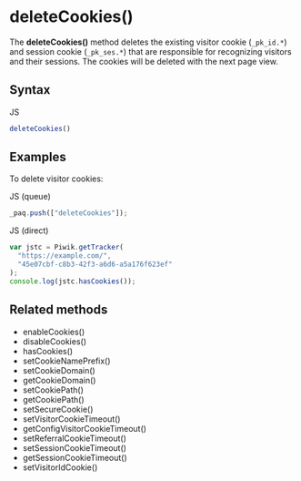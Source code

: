 # deleteCookies()

The **deleteCookies()** method deletes the existing visitor cookie
(`_pk_id.*`) and session cookie (`_pk_ses.*`) that are responsible for
recognizing visitors and their sessions. The cookies will be deleted
with the next page view.

## Syntax

<div class="tabs">

<div class="group-tab">

JS

``` javascript
deleteCookies()
```

</div>

</div>

## Examples

To delete visitor cookies:

<div class="tabs">

<div class="group-tab">

JS (queue)

``` javascript
_paq.push(["deleteCookies"]);
```

</div>

<div class="group-tab">

JS (direct)

``` javascript
var jstc = Piwik.getTracker(
  "https://example.com/",
  "45e07cbf-c8b3-42f3-a6d6-a5a176f623ef"
);
console.log(jstc.hasCookies());
```

</div>

</div>

## Related methods

  - enableCookies()
  - disableCookies()
  - hasCookies()
  - setCookieNamePrefix()
  - setCookieDomain()
  - getCookieDomain()
  - setCookiePath()
  - getCookiePath()
  - setSecureCookie()
  - setVisitorCookieTimeout()
  - getConfigVisitorCookieTimeout()
  - setReferralCookieTimeout()
  - setSessionCookieTimeout()
  - getSessionCookieTimeout()
  - setVisitorIdCookie()
